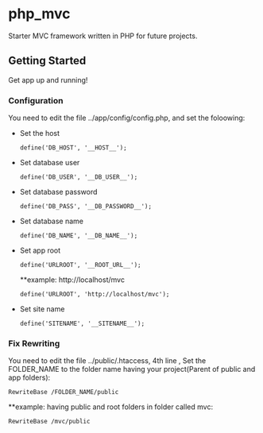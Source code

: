 # php_mvc
Starter MVC framework written in PHP for future projects.

## Getting Started
  Get app up and running!
  
### Configuration

You need to edit the file ../app/config/config.php, and set the foloowing:

- Set the host

  ```
  define('DB_HOST', '__HOST__');
  ```
  
- Set database user

  ```
  define('DB_USER', '__DB_USER__');
  ```
  
- Set database password

  ```
  define('DB_PASS', '__DB_PASSWORD__');
  ```
- Set database name 

  ```
  define('DB_NAME', '__DB_NAME__');
  ```
- Set app root

  ```
  define('URLROOT', '__ROOT_URL__');
  ```
  
  **example: http://localhost/mvc 
  ```
  define('URLROOT', 'http://localhost/mvc');
  ```
- Set site name
  ```
  define('SITENAME', '__SITENAME__');
  ```
### Fix Rewriting
You need to edit the file ../public/.htaccess, 4th line , Set the FOLDER_NAME to the folder name having your project(Parent of public and app folders):
```
RewriteBase /FOLDER_NAME/public
```
**example: having public and root folders in folder called mvc: 

```
RewriteBase /mvc/public
```
